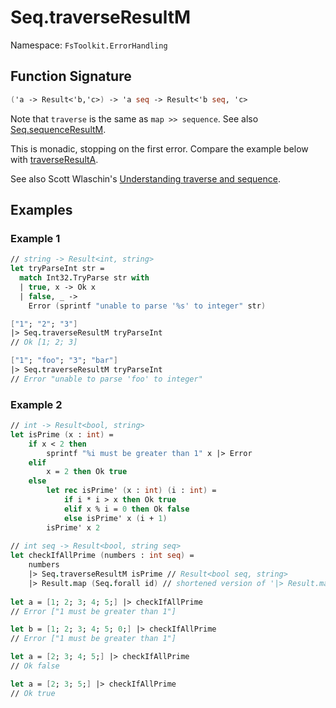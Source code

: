 # Seq.traverseResultM

Namespace: `FsToolkit.ErrorHandling`

## Function Signature

```fsharp
('a -> Result<'b,'c>) -> 'a seq -> Result<'b seq, 'c>
```

Note that `traverse` is the same as `map >> sequence`. See also [Seq.sequenceResultM](sequenceResultM.md).

This is monadic, stopping on the first error. Compare the example below with [traverseResultA](traverseResultA.md).

See also Scott Wlaschin's [Understanding traverse and sequence](https://fsharpforfunandprofit.com/posts/elevated-world-4/).

## Examples

### Example 1

```fsharp
// string -> Result<int, string>
let tryParseInt str =
  match Int32.TryParse str with
  | true, x -> Ok x
  | false, _ -> 
    Error (sprintf "unable to parse '%s' to integer" str)

["1"; "2"; "3"]
|> Seq.traverseResultM tryParseInt 
// Ok [1; 2; 3]

["1"; "foo"; "3"; "bar"]
|> Seq.traverseResultM tryParseInt 
// Error "unable to parse 'foo' to integer"
```

### Example 2

```fsharp
// int -> Result<bool, string>
let isPrime (x : int) =
    if x < 2 then 
        sprintf "%i must be greater than 1" x |> Error
    elif 
        x = 2 then Ok true
    else
        let rec isPrime' (x : int) (i : int) =
            if i * i > x then Ok true
            elif x % i = 0 then Ok false
            else isPrime' x (i + 1)
        isPrime' x 2
  
// int seq -> Result<bool, string seq>      
let checkIfAllPrime (numbers : int seq) =
    numbers
    |> Seq.traverseResultM isPrime // Result<bool seq, string>
    |> Result.map (Seq.forall id) // shortened version of '|> Result.map (fun boolSeq -> boolSeq |> Seq.map (fun x -> x = true))';
    
let a = [1; 2; 3; 4; 5;] |> checkIfAllPrime
// Error ["1 must be greater than 1"]

let b = [1; 2; 3; 4; 5; 0;] |> checkIfAllPrime
// Error ["1 must be greater than 1"]

let a = [2; 3; 4; 5;] |> checkIfAllPrime
// Ok false

let a = [2; 3; 5;] |> checkIfAllPrime
// Ok true
```
